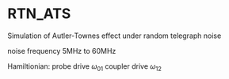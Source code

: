 # RTN_ATS

Simulation of Autler-Townes effect under random telegraph noise


noise frequency 5MHz to 60MHz

Hamiltionian: probe drive $\omega_{01}$
              coupler drive $\omega_{12}$
